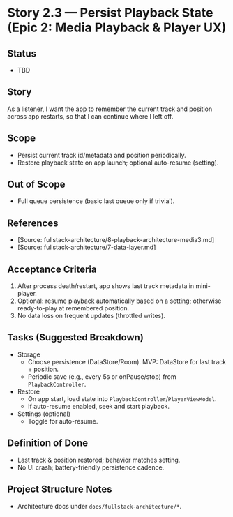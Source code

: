 # Story 2.3 — Persist Playback State (Epic 2: Media Playback & Player UX)

## Status
- TBD

## Story
As a listener,
I want the app to remember the current track and position across app restarts,
so that I can continue where I left off.

## Scope
- Persist current track id/metadata and position periodically.
- Restore playback state on app launch; optional auto-resume (setting).

## Out of Scope
- Full queue persistence (basic last queue only if trivial).

## References
- [Source: fullstack-architecture/8-playback-architecture-media3.md]
- [Source: fullstack-architecture/7-data-layer.md]

## Acceptance Criteria
1) After process death/restart, app shows last track metadata in mini-player.
2) Optional: resume playback automatically based on a setting; otherwise ready-to-play at remembered position.
3) No data loss on frequent updates (throttled writes).

## Tasks (Suggested Breakdown)
- Storage
  - Choose persistence (DataStore/Room). MVP: DataStore for last track + position.
  - Periodic save (e.g., every 5s or onPause/stop) from `PlaybackController`.
- Restore
  - On app start, load state into `PlaybackController`/`PlayerViewModel`.
  - If auto-resume enabled, seek and start playback.
- Settings (optional)
  - Toggle for auto-resume.

## Definition of Done
- Last track & position restored; behavior matches setting.
- No UI crash; battery-friendly persistence cadence.

## Project Structure Notes
- Architecture docs under `docs/fullstack-architecture/*`.
